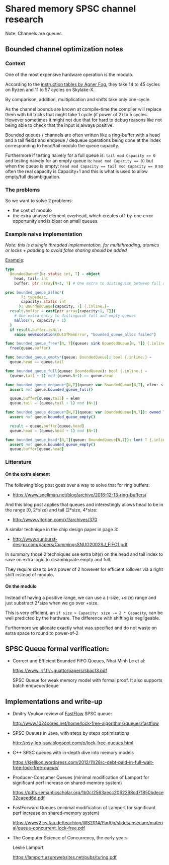# Shared memory SPSC channel research

Note: Channels are queues

## Bounded channel optimization notes

### Context

One of the most expensive hardware operation is the modulo.

According to the [instruction tables by Agner Fog](https://www.agner.org/optimize/instruction_tables.pdf), they take 14 to 45 cycles on Ryzen and 11 to 57 cycles on Skylake-X.

By comparison, addition, multiplication and shifts take only one-cycle.

As the channel bounds are known at compile-time the compiler will replace them with bit tricks that might take 1 cycle (if power of 2) to 5 cycles. However sometimes it might not due that for hard to debug reasons like not being able to check that the input is always positive.

Bounded queues / channels are often written like a ring-buffer
with a head and a tail fields
and enqueue / dequeue operations being done at the index corresponding to head/tail modulo the queue capacity.

Furthermore if testing naively for a full queue is:
  `tail mod Capacity == 0`
and testing naively for an empty queue is:
  `head mod Capacity == 0)`
but when the queue is empty:
  `head mod Capacity == tail mod Capacity == 0`
so often the real capacity is Capacity+1 and this is
what is used to allow empty/full disambiguation.

### The problems

So we want to solve 2 problems:
  - the cost of modulo
  - the extra unused element overhead, which creates
    off-by-one error opportunity and is bloat on small queues.

### Example naive implementation

_Note: this is a single threaded implementation,
       for multithreading, atomics or locks + padding to
       avoid false sharing should be added_

[Example](https://github.com/mratsim/weave/blob/04b750d884644df04d07b244e9672863516bb04e/e04_channel_based_work_stealing/bounded_queue.nim#L3-L42):

```Nim
type
  BoundedQueue*[N: static int, T] = object
    head, tail: int
    buffer: ptr array[N+1, T] # One extra to distinguish between full and empty queues

proc bounded_queue_alloc*(
       T: typedesc,
       capacity: static int
      ): BoundedQueue[capacity, T] {.inline.}=
  result.buffer = cast[ptr array[capacity+1, T]](
    # One extra entry to distinguish full and empty queues
    malloc(T, capacity + 1)
  )
  if result.buffer.isNil:
    raise newException(OutOfMemError, "bounded_queue_alloc failed")

func bounded_queue_free*[N, T](queue: sink BoundedQueue[N, T]) {.inline.}=
  free(queue.buffer)

func bounded_queue_empty*(queue: BoundedQueue): bool {.inline.} =
  queue.head == queue.tail

func bounded_queue_full(queue: BoundedQueue): bool {.inline.} =
  (queue.tail + 1) mod (queue.N+1) == queue.head

func bounded_queue_enqueue*[N,T](queue: var BoundedQueue[N,T], elem: sink T){.inline.} =
  assert not queue.bounded_queue_full()

  queue.buffer[queue.tail] = elem
  queue.tail = (queue.tail + 1) mod (N+1)

func bounded_queue_dequeue*[N,T](queue: var BoundedQueue[N,T]): owned T {.inline.} =
  assert not queue.bounded_queue_empty()

  result = queue.buffer[queue.head]
  queue.head = (queue.head + 1) mod (N+1)

func bounded_queue_head*[N,T](queue: BoundedQueue[N,T]): lent T {.inline.} =
  assert not queue.bounded_queue_empty()
  queue.buffer[queue.head]
```

### Litterature

#### On the extra element

The following blog post goes over a way to solve that for ring buffers:
- https://www.snellman.net/blog/archive/2016-12-13-ring-buffers/

And this blog post applies that queues and interestingly allows
head to be in the range [0, 2\*size) and tail [2\*size, 4\*size:
- http://www.vitorian.com/x1/archives/370

A similar technique in the chip design paper in page 3:
- http://www.sunburst-design.com/papers/CummingsSNUG2002SJ_FIFO1.pdf

In summary those 2 techniques use extra bit(s) on the head and tail index to save on extra logic to disambiguate empty and full.

They require size to be a power of 2 however for efficient rollover via a right shift instead of modulo.

#### On the modulo

Instead of having a positive range, we can use a (-size, +size)
range and just substract 2*size when we go over +size.

This is very efficient, an `if size > Capacity: size -= 2 * Capacity`, can be well predicted by the hardware. The difference
with shifting is negligeable.

Furthermore we allocate exactly what was specified and do not waste
on extra space to round to power-of-2

## SPSC Queue formal verification:
- Correct and Efficient Bounded FIFO Queues, Nhat Minh Le et al:

  https://www.irif.fr/~guatto/papers/sbac13.pdf

  SPSC Queue for weak memory model with formal proof.
  It also supports batch enqueue/deque

## Implementations and write-up

- Dmitry Vyukov review of [FastFlow](http://calvados.di.unipi.it/) SPSC queue:

  http://www.1024cores.net/home/lock-free-algorithms/queues/fastflow

- SPSC Queues in Java, with steps by steps optimizations

  http://psy-lob-saw.blogspot.com/p/lock-free-queues.html

- C++ SPSC queues with in-depth dive into memory models

  https://kjellkod.wordpress.com/2012/11/28/c-debt-paid-in-full-wait-free-lock-free-queue/

- Producer-Consumer Queues (minimal modification of Lamport for significant perf increase on shared-memory system)

  https://pdfs.semanticscholar.org/1b0c/2563aecc2062298cd71850bdece32caeed6d.pdf

- FastForward Queues (minimal modification of Lamport for significant perf increase on shared-memory system)

  https://www2.cs.fau.de/teaching/WS2014/ParAlg/slides/insecure/material/queue-concurrent_lock-free.pdf

- The Computer Science of Concurrency, the early years

  Leslie Lamport

  https://lamport.azurewebsites.net/pubs/turing.pdf
